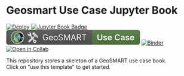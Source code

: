 # Geosmart Use Case Jupyter Book

[![Deploy](https://github.com/geo-smart/use_case_template/actions/workflows/deploy.yaml/badge.svg)](https://github.com/geo-smart/use_case_template/actions/workflows/deploy.yaml)
[![Jupyter Book Badge](https://jupyterbook.org/badge.svg)](https://geo-smart.github.io/use_case_template)
[![GeoSMART Use Case](./book/img/use_case_badge.svg)](https://geo-smart.github.io/usecases)
[![Binder](https://mybinder.org/badge_logo.svg)](https://mybinder.org/v2/gh/geo-smart/use_case_template/HEAD?urlpath=lab)
[![Open in Collab](https://colab.research.google.com/assets/colab-badge.svg)](https://colab.research.google.com/github/geo-smart/use_case_template)


This repository stores a skeleton of a GeoSMART use case book.<br>
Click on "use this template" to get started.